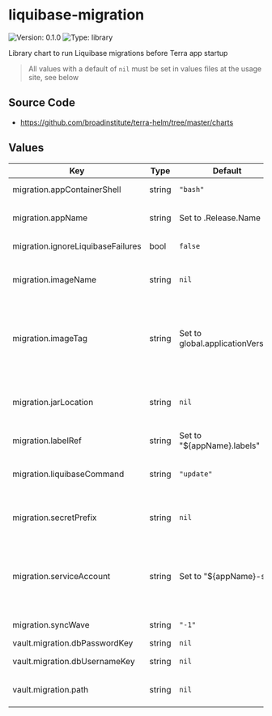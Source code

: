 # liquibase-migration

![Version: 0.1.0](https://img.shields.io/badge/Version-0.1.0-informational?style=flat-square) ![Type: library](https://img.shields.io/badge/Type-library-informational?style=flat-square)

Library chart to run Liquibase migrations before Terra app startup

> All values with a default of `nil` must be set in values files at the usage site, see below

## Source Code

* <https://github.com/broadinstitute/terra-helm/tree/master/charts>

## Values

| Key | Type | Default | Description |
|-----|------|---------|-------------|
| migration.appContainerShell | string | `"bash"` | (string) Shell executable to use in the app's container |
| migration.appName | string | Set to .Release.Name | Name of the application being deployed, for deriving other values |
| migration.ignoreLiquibaseFailures | bool | `false` | (bool) If the Liquibase CLI's exit code should be ignored |
| migration.imageName | string | `nil` | Required full app image name, without trailing tag Like "gcr.io/broad-dsp-gcr-public/rawls" |
| migration.imageTag | string | Set to global.applicationVersion | Tag of the migration.imageName to use WARNING: App may behave unexpectedly if its database has been migrated on a different version than the app itself |
| migration.jarLocation | string | `nil` | Required jar location in app image, expanded by migration.appContainerShell Like "$(find /rawls -name 'rawls*.jar')" |
| migration.labelRef | string | Set to "${appName}.labels" | Template reference to `include` in resource labels |
| migration.liquibaseCommand | string | `"update"` | (string) Liquibase CLI command, can be "updateSQL" for a no-op dry-run  |
| migration.secretPrefix | string | `nil` | Required prefix of -app-ctmpls, -sqlproxy-ctmpls, -sqlproxy-env secrets Like "rawls-backend" |
| migration.serviceAccount | string | Set to "${appName}-sa" | App's k8s service account WARNING: If not applied earlier than migration.syncWave, selective sync may be necessary in cold-start scenarios |
| migration.syncWave | string | `"-1"` | (string) ArgoCD wave to apply these resources in |
| vault.migration.dbPasswordKey | string | `nil` |  |
| vault.migration.dbUsernameKey | string | `nil` | Required key in Vault secret to DB username |
| vault.migration.path | string | `nil` | Required Vault path to secret containing DB credentials |
